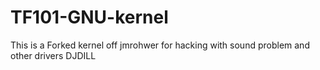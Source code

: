 TF101-GNU-kernel
================
This is a Forked kernel off jmrohwer for hacking with sound problem and other drivers
DJDILL
